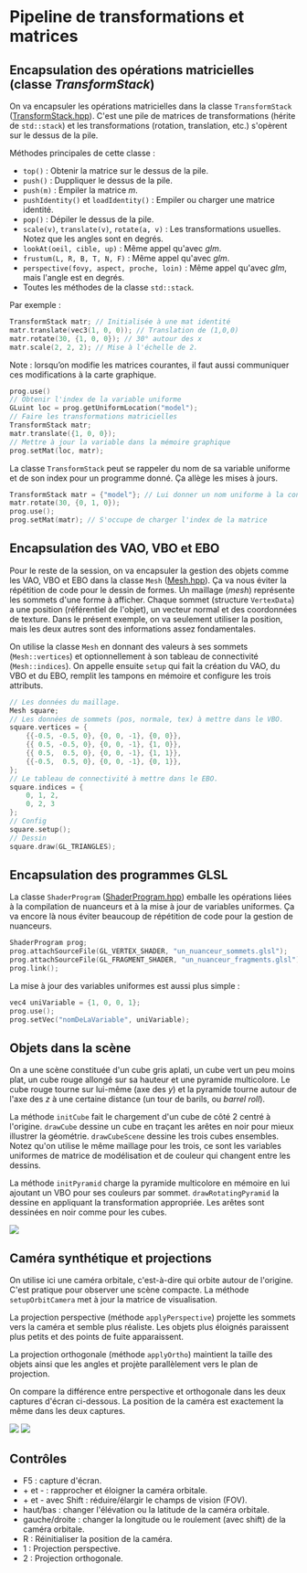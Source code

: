 # Pipeline de transformations et matrices

## Encapsulation des opérations matricielles (classe *TransformStack*)

On va encapsuler les opérations matricielles dans la classe `TransformStack` ([TransformStack.hpp](../inf2705/TransformStack.hpp)). C'est une pile de matrices de transformations (hérite de `std::stack`) et les transformations (rotation, translation, etc.) s'opèrent sur le dessus de la pile.

Méthodes principales de cette classe :

* `top()` : Obtenir la matrice sur le dessus de la pile.
* `push()` : Duppliquer le dessus de la pile.
* `push(m)` : Empiler la matrice *m*.
* `pushIdentity()` et `loadIdentity()` : Empiler ou charger une matrice identité.
* `pop()` : Dépiler le dessus de la pile.
* `scale(v)`, `translate(v)`, `rotate(a, v)` : Les transformations usuelles. Notez que les angles sont en degrés.
* `lookAt(oeil, cible, up)` : Même appel qu'avec *glm*.
* `frustum(L, R, B, T, N, F)` : Même appel qu'avec *glm*.
* `perspective(fovy, aspect, proche, loin)` : Même appel qu'avec *glm*, mais l'angle est en degrés.
* Toutes les méthodes de la classe `std::stack`.

Par exemple :

```c++
TransformStack matr; // Initialisée à une mat identité
matr.translate(vec3(1, 0, 0)); // Translation de (1,0,0)
matr.rotate(30, {1, 0, 0}); // 30° autour des x
matr.scale(2, 2, 2); // Mise à l'échelle de 2.
```

Note : lorsqu’on modifie les matrices courantes, il faut aussi  communiquer ces modifications à la carte graphique.

```c++
prog.use()
// Obtenir l'index de la variable uniforme
GLuint loc = prog.getUniformLocation("model");
// Faire les transformations matricielles
TransformStack matr;
matr.translate({1, 0, 0});
// Mettre à jour la variable dans la mémoire graphique
prog.setMat(loc, matr);
```

La classe `TransformStack` peut se rappeler du nom de sa variable uniforme et de son index pour un programme donné. Ça allège les mises à jours.

```c++
TransformStack matr = {"model"}; // Lui donner un nom uniforme à la construction
matr.rotate(30, {0, 1, 0});
prog.use();
prog.setMat(matr); // S'occupe de charger l'index de la matrice
```

## Encapsulation des VAO, VBO et EBO

Pour le reste de la session, on va encapsuler la gestion des objets comme les VAO, VBO et EBO dans la classe `Mesh` ([Mesh.hpp](../inf2705/Mesh.hpp)). Ça va nous éviter la répétition de code pour le dessin de formes. Un maillage (*mesh*) représente les sommets d'une forme à afficher. Chaque sommet (structure `VertexData`) a une position (référentiel de l'objet), un vecteur normal et des coordonnées de texture. Dans le présent exemple, on va seulement utiliser la position, mais les deux autres sont des informations assez fondamentales.

On utilise la classe `Mesh` en donnant des valeurs à ses sommets (`Mesh::vertices`) et optionnellement à son tableau de connectivité (`Mesh::indices`). On appelle ensuite `setup` qui fait la création du VAO, du VBO et du EBO, remplit les tampons en mémoire et configure les trois attributs.

```c++
// Les données du maillage.
Mesh square;
// Les données de sommets (pos, normale, tex) à mettre dans le VBO.
square.vertices = {
    {{-0.5, -0.5, 0}, {0, 0, -1}, {0, 0}},
    {{ 0.5, -0.5, 0}, {0, 0, -1}, {1, 0}},
    {{ 0.5,  0.5, 0}, {0, 0, -1}, {1, 1}},
    {{-0.5,  0.5, 0}, {0, 0, -1}, {0, 1}},
};
// Le tableau de connectivité à mettre dans le EBO.
square.indices = {
    0, 1, 2,
    0, 2, 3
};
// Config
square.setup();
// Dessin
square.draw(GL_TRIANGLES);
```

## Encapsulation des programmes GLSL

La classe `ShaderProgram` ([ShaderProgram.hpp](../inf2705/ShaderProgram.hpp)) emballe les opérations liées à la compilation de nuanceurs et à la mise à jour de variables uniformes. Ça va encore là nous éviter beaucoup de répétition de code pour la gestion de nuanceurs.

```c++
ShaderProgram prog;
prog.attachSourceFile(GL_VERTEX_SHADER, "un_nuanceur_sommets.glsl");
prog.attachSourceFile(GL_FRAGMENT_SHADER, "un_nuanceur_fragments.glsl");
prog.link();
```

La mise à jour des variables uniformes est aussi plus simple :

```c++
vec4 uniVariable = {1, 0, 0, 1};
prog.use();
prog.setVec("nomDeLaVariable", uniVariable);
```

## Objets dans la scène

On a une scène constituée d'un cube gris aplati, un cube vert un peu moins plat, un cube rouge allongé sur sa hauteur et une pyramide multicolore. Le cube rouge tourne sur lui-même (axe des *y*) et la pyramide tourne autour de l'axe des *z* à une certaine distance (un tour de barils, ou *barrel roll*).

La méthode `initCube` fait le chargement d'un cube de côté 2 centré à l'origine. `drawCube` dessine un cube en traçant les arêtes en noir pour mieux illustrer la géométrie. `drawCubeScene` dessine les trois cubes ensembles. Notez qu'on utilise le même maillage pour les trois, ce sont les variables uniformes de matrice de modélisation et de couleur qui changent entre les dessins.

La méthode `initPyramid` charge la pyramide multicolore en mémoire en lui ajoutant un VBO pour ses couleurs par sommet. `drawRotatingPyramid` la dessine en appliquant la transformation appropriée. Les arêtes sont dessinées en noir comme pour les cubes.

<img src="doc/scene.png"/>

## Caméra synthétique et projections

On utilise ici une caméra orbitale, c'est-à-dire qui orbite autour de l'origine. C'est pratique pour observer une scène compacte. La méthode `setupOrbitCamera` met à jour la matrice de visualisation.

La projection perspective (méthode `applyPerspective`) projette les sommets  vers la caméra et semble plus réaliste. Les objets plus éloignés paraissent plus petits et des points de fuite apparaissent.

La projection orthogonale (méthode `applyOrtho`) maintient la taille des objets ainsi que les angles et projète parallèlement vers le plan de projection.

On compare la différence entre perspective et orthogonale dans les deux captures d'écran ci-dessous. La position de la caméra est exactement la même dans les deux captures.

<img src="doc/scene_persp.png"/>

<img src="doc/scene_ortho.png"/>

## Contrôles

* F5 : capture d'écran.
* \+ et - : rapprocher et éloigner la caméra orbitale.
* \+ et - avec Shift : réduire/élargir le champs de vision (FOV).
* haut/bas : changer l'élévation ou la latitude de la caméra orbitale.
* gauche/droite : changer la longitude ou le roulement (avec shift) de la caméra orbitale.
* R : Réinitialiser la position de la caméra.
* 1 : Projection perspective.
* 2 : Projection orthogonale.

